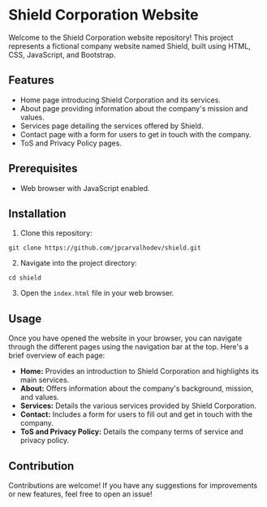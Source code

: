 # Shield Corporation Website

Welcome to the Shield Corporation website repository! This project represents a fictional company website named Shield, built using HTML, CSS, JavaScript, and Bootstrap.

## Features

- Home page introducing Shield Corporation and its services.
- About page providing information about the company's mission and values.
- Services page detailing the services offered by Shield.
- Contact page with a form for users to get in touch with the company.
- ToS and Privacy Policy pages.

## Prerequisites

- Web browser with JavaScript enabled.

## Installation

1. Clone this repository:

```
git clone https://github.com/jpcarvalhodev/shield.git
```

2. Navigate into the project directory:

```
cd shield
```

3. Open the `index.html` file in your web browser.

## Usage

Once you have opened the website in your browser, you can navigate through the different pages using the navigation bar at the top. Here's a brief overview of each page:

- **Home:** Provides an introduction to Shield Corporation and highlights its main services.
- **About:** Offers information about the company's background, mission, and values.
- **Services:** Details the various services provided by Shield Corporation.
- **Contact:** Includes a form for users to fill out and get in touch with the company.
- **ToS and Privacy Policy:** Details the company terms of service and privacy policy.

## Contribution

Contributions are welcome! If you have any suggestions for improvements or new features, feel free to open an issue!
